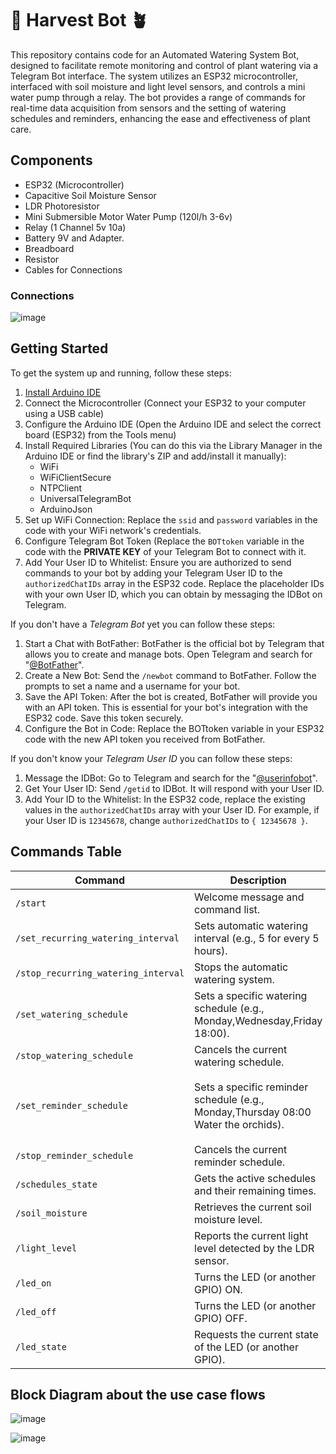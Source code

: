 # 🌱 Harvest Bot 🪴

This repository contains code for an Automated Watering System Bot, designed to facilitate remote monitoring and control of plant watering via a Telegram Bot interface. The system utilizes an ESP32 microcontroller, interfaced with soil moisture and light level sensors, and controls a mini water pump through a relay. The bot provides a range of commands for real-time data acquisition from sensors and the setting of watering schedules and reminders, enhancing the ease and effectiveness of plant care.

## Components 

- ESP32 (Microcontroller)
- Capacitive Soil Moisture Sensor
- LDR Photoresistor
- Mini Submersible Motor Water Pump (120l/h 3-6v)
- Relay (1 Channel 5v 10a)
- Battery 9V and Adapter.
- Breadboard
- Resistor
- Cables for Connections

### Connections

![image](https://github.com/RubenChirino/harvest-bot/assets/52714843/630fa9b2-3a95-4419-9262-07611ba960a7)

## Getting Started 

To get the system up and running, follow these steps:

1. [Install Arduino IDE](https://www.arduino.cc/en/software)
2. Connect the Microcontroller (Connect your ESP32 to your computer using a USB cable)
3. Configure the Arduino IDE (Open the Arduino IDE and select the correct board (ESP32) from the Tools menu)
4. Install Required Libraries (You can do this via the Library Manager in the Arduino IDE or find the library's ZIP and add/install it manually):
   * WiFi
   * WiFiClientSecure
   * NTPClient
   * UniversalTelegramBot
   * ArduinoJson
5. Set up WiFi Connection: Replace the `ssid` and `password` variables in the code with your WiFi network's credentials.
6. Configure Telegram Bot Token (Replace the `BOTtoken` variable in the code with the **PRIVATE KEY** of your Telegram Bot to connect with it.
7. Add Your User ID to Whitelist: Ensure you are authorized to send commands to your bot by adding your Telegram User ID to the `authorizedChatIDs` array in the ESP32 code. Replace the placeholder IDs with your own User ID, which you can obtain by messaging the IDBot on Telegram.

If you don't have a *Telegram Bot* yet you can follow these steps:

1. Start a Chat with BotFather: BotFather is the official bot by Telegram that allows you to create and manage bots. Open Telegram and search for "[@BotFather](https://t.me/BotFather)".
2. Create a New Bot: Send the `/newbot` command to BotFather. Follow the prompts to set a name and a username for your bot.
3. Save the API Token: After the bot is created, BotFather will provide you with an API token. This is essential for your bot's integration with the ESP32 code. Save this token securely.
4. Configure the Bot in Code: Replace the BOTtoken variable in your ESP32 code with the new API token you received from BotFather.

If you don't know your *Telegram User ID* you can follow these steps:

1. Message the IDBot: Go to Telegram and search for the "[@userinfobot](https://t.me/myidbot)".
2. Get Your User ID: Send `/getid` to IDBot. It will respond with your User ID.
3. Add Your ID to the Whitelist: In the ESP32 code, replace the existing values in the `authorizedChatIDs` array with your User ID. For example, if your User ID is `12345678`, change `authorizedChatIDs` to `{ 12345678 }`.

## Commands Table

| Command                               | Description                                                        | Parameter                                |
| ------------------------------------- | ------------------------------------------------------------------ | ---------------------------------------- |
| `/start`                              | Welcome message and command list.                                  | N/A                                      |
| `/set_recurring_watering_interval`    | Sets automatic watering interval (e.g., 5 for every 5 hours).      | `hours` (int)                            |
| `/stop_recurring_watering_interval`   | Stops the automatic watering system.                               | N/A                                      |
| `/set_watering_schedule`              | Sets a specific watering schedule (e.g., Monday,Wednesday,Friday 18:00). | `Days` (string), `Time` (HH:MM)          |
| `/stop_watering_schedule`             | Cancels the current watering schedule.                             | N/A                                      |
| `/set_reminder_schedule`              | Sets a specific reminder schedule (e.g., Monday,Thursday 08:00 Water the orchids). | `Days` (string), `Time` (HH:MM), `Text` (string) |
| `/stop_reminder_schedule`             | Cancels the current reminder schedule.                             | N/A                                      |
| `/schedules_state`                    | Gets the active schedules and their remaining times.               | N/A                                      |
| `/soil_moisture`                      | Retrieves the current soil moisture level.                         | N/A                                      |
| `/light_level`                        | Reports the current light level detected by the LDR sensor.       | N/A                                      |
| `/led_on`                             | Turns the LED (or another GPIO) ON.                                | N/A                                      |
| `/led_off`                            | Turns the LED (or another GPIO) OFF.                               | N/A                                      |
| `/led_state`                          | Requests the current state of the LED (or another GPIO).          | N/A                                      |

## Block Diagram about the use case flows

![image](https://github.com/RubenChirino/harvest-bot/assets/52714843/35983238-a706-44cd-b3d7-1c7bcf16457f)

![image](https://github.com/RubenChirino/harvest-bot/assets/52714843/30701fe0-0bed-42a4-a4f4-819e28b182c1)




